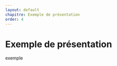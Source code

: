```yaml
---
layout: default
chapitre: Exemple de présentation
order: 4
---
```


# Exemple de présentation
exemple

<!-- new slide -->
